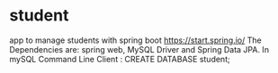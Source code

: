 # student
app to manage students with spring boot
https://start.spring.io/     The Dependencies are: spring web, MySQL Driver and Spring Data JPA.
In mySQL Command Line Client : CREATE DATABASE student;
